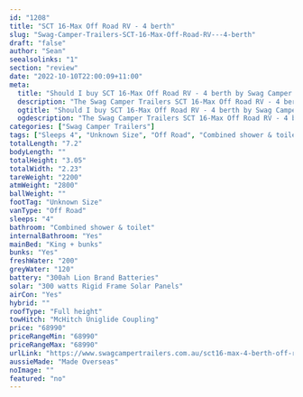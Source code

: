```yaml
---
id: "1208"
title: "SCT 16-Max Off Road RV - 4 berth"
slug: "Swag-Camper-Trailers-SCT-16-Max-Off-Road-RV---4-berth"
draft: "false"
author: "Sean"
seealsolinks: "1"
section: "review"
date: "2022-10-10T22:00:09+11:00"
meta:
  title: "Should I buy SCT 16-Max Off Road RV - 4 berth by Swag Camper Trailers?"
  description: "The Swag Camper Trailers SCT 16-Max Off Road RV - 4 berth is classed as Off Road, and sleeps 4 people. It is Made Overseas and comes in at Unknown Size. It generally has Combined shower & toilet."
  ogtitle: "Should I buy SCT 16-Max Off Road RV - 4 berth by Swag Camper Trailers?"
  ogdescription: "The Swag Camper Trailers SCT 16-Max Off Road RV - 4 berth is classed as Off Road, and sleeps 4 people. It is Made Overseas and comes in at Unknown Size. It generally has Combined shower & toilet."
categories: ["Swag Camper Trailers"]
tags: ["Sleeps 4", "Unknown Size", "Off Road", "Combined shower & toilet", "Full height", "60 - 70k"]
totalLength: "7.2"
bodyLength: ""
totalHeight: "3.05"
totalWidth: "2.23"
tareWeight: "2200"
atmWeight: "2800"
ballWeight: ""
footTag: "Unknown Size"
vanType: "Off Road"
sleeps: "4"
bathroom: "Combined shower & toilet"
internalBathroom: "Yes"
mainBed: "King + bunks"
bunks: "Yes"
freshWater: "200"
greyWater: "120"
battery: "300ah Lion Brand Batteries"
solar: "300 watts Rigid Frame Solar Panels"
airCon: "Yes"
hybrid: ""
roofType: "Full height"
towHitch: "McHitch Uniglide Coupling"
price: "68990"
priceRangeMin: "68990"
priceRangeMax: "68990"
urlLink: "https://www.swagcampertrailers.com.au/sct16-max-4-berth-off-road-hybrid-r-v/"
aussieMade: "Made Overseas"
noImage: ""
featured: "no"
---
```

